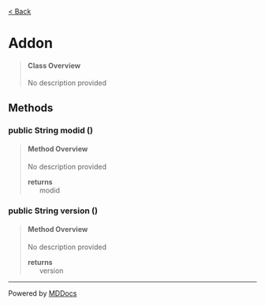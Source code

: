 [< Back](README.md)
# Addon #
>#### Class Overview ####
>No description provided
## Methods ##
### public String modid () ###
>#### Method Overview ####
>No description provided
>
>**returns**<br />
>&nbsp;&nbsp;&nbsp;&nbsp;&nbsp;&nbsp;modid
>
### public String version () ###
>#### Method Overview ####
>No description provided
>
>**returns**<br />
>&nbsp;&nbsp;&nbsp;&nbsp;&nbsp;&nbsp;version
>

---
Powered by [MDDocs](https://github.com/VRCube/MDDocs)